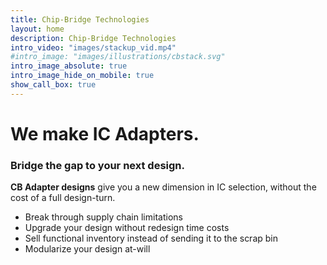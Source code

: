 ```yaml
---
title: Chip-Bridge Technologies
layout: home
description: Chip-Bridge Technologies
intro_video: "images/stackup_vid.mp4"
#intro_image: "images/illustrations/cbstack.svg"
intro_image_absolute: true
intro_image_hide_on_mobile: true
show_call_box: true
---
```


# We make IC Adapters.

### Bridge the gap to your next design.

__CB Adapter designs__ give you a new dimension in IC selection, without the cost of a full design-turn.
*  Break through supply chain limitations
*  Upgrade your design without redesign time costs
*  Sell functional inventory instead of sending it to the scrap bin
*  Modularize your design at-will